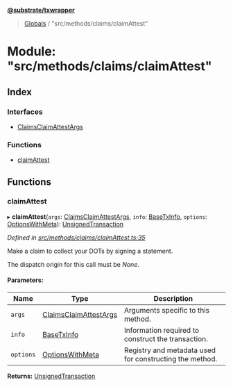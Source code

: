 **[@substrate/txwrapper](../README.md)**

> [Globals](../globals.md) / "src/methods/claims/claimAttest"

# Module: "src/methods/claims/claimAttest"

## Index

### Interfaces

* [ClaimsClaimAttestArgs](../interfaces/_src_methods_claims_claimattest_.claimsclaimattestargs.md)

### Functions

* [claimAttest](_src_methods_claims_claimattest_.md#claimattest)

## Functions

### claimAttest

▸ **claimAttest**(`args`: [ClaimsClaimAttestArgs](../interfaces/_src_methods_claims_claimattest_.claimsclaimattestargs.md), `info`: [BaseTxInfo](../interfaces/_src_util_types_.basetxinfo.md), `options`: [OptionsWithMeta](../interfaces/_src_util_types_.optionswithmeta.md)): [UnsignedTransaction](../interfaces/_src_util_types_.unsignedtransaction.md)

*Defined in [src/methods/claims/claimAttest.ts:35](https://github.com/paritytech/txwrapper/blob/a0533b3/src/methods/claims/claimAttest.ts#L35)*

Make a claim to collect your DOTs by signing a statement.

The dispatch origin for this call must be _None_.

#### Parameters:

Name | Type | Description |
------ | ------ | ------ |
`args` | [ClaimsClaimAttestArgs](../interfaces/_src_methods_claims_claimattest_.claimsclaimattestargs.md) | Arguments specific to this method. |
`info` | [BaseTxInfo](../interfaces/_src_util_types_.basetxinfo.md) | Information required to construct the transaction. |
`options` | [OptionsWithMeta](../interfaces/_src_util_types_.optionswithmeta.md) | Registry and metadata used for constructing the method.  |

**Returns:** [UnsignedTransaction](../interfaces/_src_util_types_.unsignedtransaction.md)
